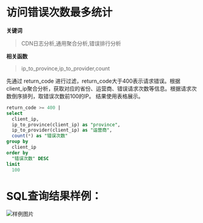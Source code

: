 # 访问错误次数最多统计
**关键词**
> CDN日志分析,通用聚合分析,错误排行分析

**相关函数**
> ip_to_province,ip_to_provider,count

先通过 return_code 进行过滤，return_code大于400表示请求错误。根据client_ip聚合分析，获取对应的省份、运营商、错误请求次数等信息。根据请求次数倒序排列，取错误次数前100的IP。
结果使用表格展示。




```SQL
return_code >= 400 |
select
  client_ip,
  ip_to_province(client_ip) as "province",
  ip_to_provider(client_ip) as "运营商",
  count(*) as "错误次数"
group by
  client_ip
order by
  "错误次数" DESC
limit
  100
```

# SQL查询结果样例：

![样例图片](http://slsconsole.oss-cn-hangzhou.aliyuncs.com/sql_sample/%E8%AE%BF%E9%97%AE%E9%94%99%E8%AF%AF%E6%AC%A1%E6%95%B0%E6%9C%80%E5%A4%9A%E7%BB%9F%E8%AE%A11585127106.png)